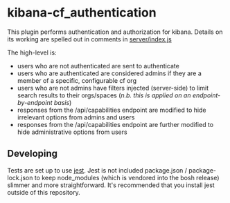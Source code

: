 # kibana-cf_authentication

This plugin performs authentication and authorization for kibana.
Details on its working are spelled out in comments in [server/index.js](server/index.js)

The high-level is:

- users who are not authenticated are sent to authenticate
- users who are authenticated are considered admins if they are a member of a specific, configurable cf org
- users who are not admins have filters injected (server-side) to limit search results to their orgs/spaces
  (_n.b. this is applied on an endpoint-by-endpoint basis_)
- responses from the /api/capabilities endpoint are modified to hide irrelevant options from admins and users
- responses from the /api/capabilities endpoint are further modified to hide administrative options from users

## Developing

Tests are set up to use [jest](https://jestjs.io). Jest is not included package.json / package-lock.json
to keep node_modules (which is vendored into the bosh release) slimmer and more straightforward. It's recommended
that you install jest outside of this repository.
